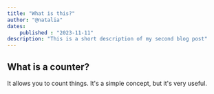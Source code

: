 ```yaml
---
title: "What is this?"
author: "@natalia"
dates: 
    published : "2023-11-11"
description: "This is a short description of my second blog post"
---
```


## What is a counter?

It allows you to count things.  It's a simple concept, but it's very useful.

<Counter></Counter>